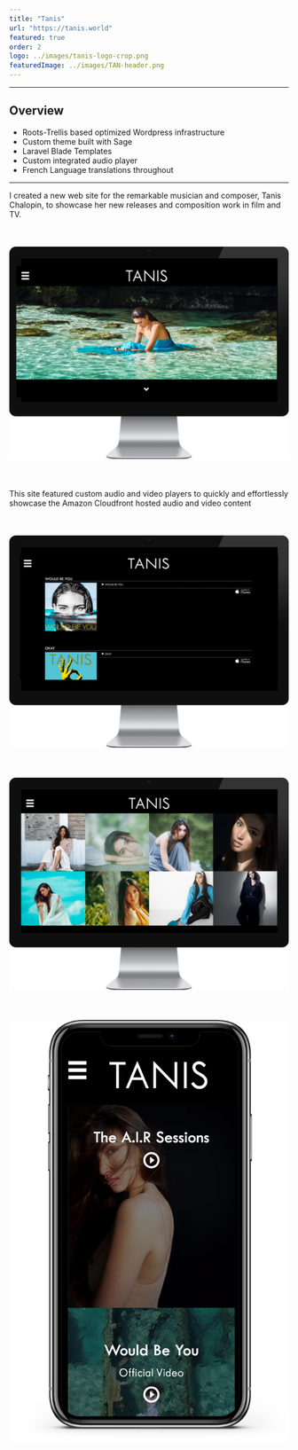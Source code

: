 ```yaml
---
title: "Tanis"
url: "https://tanis.world"
featured: true
order: 2
logo: ../images/tanis-logo-crop.png
featuredImage: ../images/TAN-header.png
---
```


---

## Overview

- Roots-Trellis based optimized Wordpress infrastructure
- Custom theme built with Sage
- Laravel Blade Templates
- Custom integrated audio player
- French Language translations throughout

---

I created a new web site for the remarkable musician and composer, Tanis Chalopin, to showcase her new releases and composition work in film and TV.

<div class="cpnImageWrapper" style="margin-top: 50px; margin-bottom: 50px;">
  <img src="../images/TAN-home-inmonitor-1088.png" />
</div>

This site featured custom audio and video players to quickly and effortlessly showcase the Amazon Cloudfront hosted audio and video content 

  <div class="cpnImageWrapper" style="margin-top: 50px; margin-bottom: 50px;">
    <img src="../images/TAN-music-inmonitor.png" />
  </div>

  <div class="cpnImageWrapper" style="margin-top: 50px; margin-bottom: 50px;">
    <img src="../images/TAN-photos-inmonitor-1088.png" />
  </div>

  <div class="cpnImageWrapper" style="margin-top: 50px; margin-bottom: 50px;">
    <img src="../images/TAN-vid-ios.png" />
  </div> 

